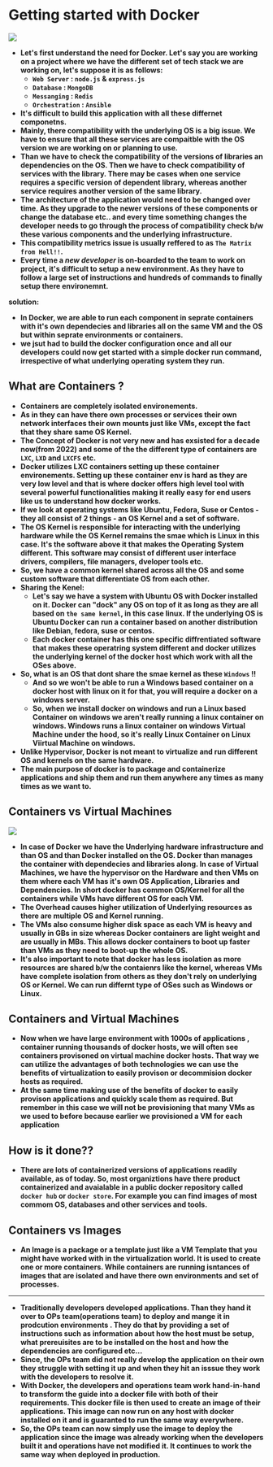 # Getting started with Docker

![](https://github.com/amandewatnitrr/docker-tutorial/blob/master/imgs/Docker.png)

<p align="justify">
<strong>

- Let's first understand the need for Docker. Let's say you are working on a project where we have the different set of tech stack we are working on, let's suppose it is as follows:
  - `Web Server` : `node.js` & `express.js`
  - `Database` : `MongoDB`
  - `Messanging` : `Redis`
  - `Orchestration` : `Ansible`
- It's difficult to build this application with all these differnet componetns.
- Mainly, there compatibility with the underlying OS is a big issue. We have to ensure that all these services are compaitble with the OS version we are working on or planning to use.
- Than we have to check the compatibility of the versions of libraries an dependencies on the OS. Then we have to check compatibility of services with the library. There may be cases when one service requires a specific version of dependent library, whereas another service requires another version of the same library.
- The architecture of the application would need to be changed over time. As they upgrade to the newer versions of these components or change the database etc.. and every time something changes the developer needs to go through the process of compatibility check b/w these various components and the underlying infrastructure.
- This compatibility metrics issue is usually reffered to as `The Matrix from Hell!!`.
- Every time a *new developer* is on-boarded to the team to work on project, it's difficult to setup a new environment. As they have to follow a large set of instructions and hundreds of commands to finally setup there environemnt.

solution: 
- In Docker, we are able to run each component in seprate containers with it's own dependecies and libraries all on the same VM and the OS but within seprate environments or containers.
- we jsut had to build the docker configuration once and all our developers could now get started with a simple docker run command, irrespective of what underlying operating system they run.

## What are Containers ?

- Containers are completely isolated environements.
- As in they can have there own processes or services their own network interfaces their own mounts just like VMs, except the fact that they share same OS Kernel.
- The Concept of Docker is not very new and has exsisted for a decade now(from 2022) and some of the the different type of containers are `LXC`, `LXD` and `LXCFS` etc.
- Docker utilizes LXC containers setting up these container environements. Setting up these container env is hard as they are very low level and that is where docker offers high level tool with several powerful functionalities making it really easy for end users like us to understand how docker works.
- If we look at operating systems like Ubuntu, Fedora, Suse or Centos - they all consist of 2 things - an OS Kernel and a set of software.
- The OS Kernel is responsible for interacting with the underlying hardware while the OS Kernel remains the smae which is Linux in this case. It's the software above it that makes the Operating System different. This software may consist of different user interface drivers, compilers, file managers, dveloper tools etc.
- So, we have a common kernel shared across all the OS and some custom software that differentiate OS from each other.
- Sharing the Kenel:
  - Let's say we have a system with Ubuntu OS with Docker installed on it. Docker can "dock" any OS on top of it as long as they are all based on `the same kernel`, in this case linux. If the underlying OS is Ubuntu Docker can run a container based on another distribution like Debian, fedora, suse or centos. 
  - Each docker container has this one specific diffrentiated software that makes these operatring system different and docker utilizes the underlying kernel of the docker host which work with all the OSes above.
- So, what is an OS that dont share the smae kernel as these `Windows` !!
  - And so we won't be able to run a Windows based container on a docker host with linux  on it for that, you will require a docker on a windows server.
  - So, when we install docker on windows and run a Linux based Container on windows we aren't really running a linux container on windows. Windows runs a linux container on windows Virtual Machine under the hood, so it's really Linux Container on Linux Viirtual Machine on windows.
- Unlike Hypervisor, Docker is not meant to virtualize and run different OS and kernels on the same hardware.
- The main purpose of docker is to package and containerize applications and ship them and run them anywhere any times as many times as we want to.

## Containers vs Virtual Machines

![](https://github.com/amandewatnitrr/docker-tutorial/blob/master/imgs/containers-vs-virtual-machines.jpg)
<br>

- In case of Docker we have the Underlying hardware infrastructure and than OS and than Docker installed on the OS. Docker than manages the container with dependecies and libraries along. In case of Virtual Machines, we have the hypervisor on the Hardware and then VMs on them where each VM has it's own OS Application, Libraries and Dependencies. In short docker has common OS/Kernel for all the containers while VMs have different OS for each VM. 
- The Overhead causes higher utilization of Underlying resources as there are multiple OS and Kernel running. 
- The VMs also consume higher disk space as each VM is heavy and usually in GBs in size whereas Docker containers are light weight and are usually in MBs. This allows docker containers to boot up faster than VMs as they need to boot-up the whole OS. 
- It's also important to note that docker has less isolation as more resources are shared b/w the contaienrs like the kernel, whereas VMs have complete isolation from others as they don't rely on underlying OS or Kernel. We can run differnt type of OSes such as Windows or Linux. 

## Containers and Virtual Machines

- Now when we have large environment with 1000s of applications , container running thousands of docker hosts, we will often see containers provisoned on virtual machine docker hosts. That way we can utilize the advantages of both technologies we can use the benefits of virtualization to easily provison or decommision docker hosts as required. 
- At the same time making use of the benefits of docker to easily provison applications and quickly scale them as required. But remember in this case we will not be provisioning that many VMs as we used to before because earlier we provisioned a VM for each application 
  
## How is it done??

- There are lots of containerized versions of applications readily available, as of today. So, most organiztions have there product containerized and avaialable in a public docker repository called `docker hub` or `docker store`. For example you can find images of most commom OS, databases and other services and tools. 

## Containers vs Images

- An Image is a package or a template just like a VM Template that you might have worked with in the virtualization world. It is used to create one or more containers. While containers are running isntances of images that are isolated and have there own environments and set of processes. 

<hr>

- Traditionally developers developed applications. Than they hand it over to OPs team(operations team) to deploy and mange it in prodcution environments . They do that by providing a set of instructions such as information about how the host must be setup, what prereuisites are to be installed on the host and how the dependencies are configured etc...
- Since, the OPs team did not really develop the application on their own they struggle with setting it up and when they hit an isssue they work with the developers to resolve it.
- With Docker, the developers and operations team work hand-in-hand to transform the guide into a docker file with both of their requirements. This docker file is then used to create an image of their applications. This image can now run on any host with docker installed on it and is guaranted to run the same way everywhere.
- So, the OPs team can now simply use the image to deploy the application since the image was already working when the developers built it and operations have not modified it. It continues to work the same way when deployed in production.

</strong>
</p>

